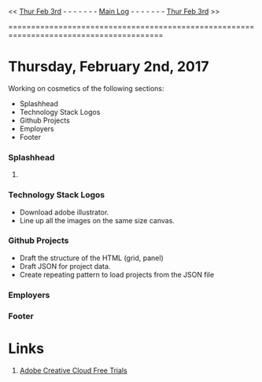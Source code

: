 
<< [Thur Feb 3rd]() - - - - - - - [Main Log]() - - - - - - - [Thur Feb 3rd]() >> 

========================================================================================  

# Thursday, February 2nd, 2017  

Working on cosmetics of the following sections:  

 - Splashhead 
 - Technology Stack Logos 
 - Github Projects 
 - Employers 
 - Footer  

### Splashhead  
1. 

### Technology Stack Logos  
 - Download adobe illustrator. 
 - Line up all the images on the same size canvas.


### Github Projects  
 - Draft the structure of the HTML (grid, panel)
 - Draft JSON for project data.
 - Create repeating pattern to load projects from the JSON file


### Employers  

### Footer  


# Links  

1. [Adobe Creative Cloud Free Trials](http://www.adobe.com/creativecloud/catalog/desktop.html?promoid=NQCJRCJ2&mv=other)